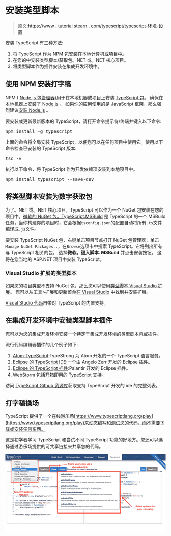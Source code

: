 # 安装类型脚本

> 原文:[https://www . tutorial stearn . com/typescript/typescript-环境-设置](https://www.tutorialsteacher.com/typescript/typescript-environment-setup)

安装 TypeScript 有三种方法:

1.  将 TypeScript 作为 NPM 包安装在本地计算机或项目中。
2.  在您的中安装类型脚本/获取包。NET 或。NET 核心项目。
3.  将类型脚本作为插件安装在集成开发环境中。

## 使用 NPM 安装打字稿

NPM ( [Node.js 包管理器](/nodejs/what-is-node-package-manager))用于在本地机器或项目上安装 [TypeScript 包](https://www.npmjs.com/package/typescript)。 确保在本地机器上安装了 [Node.js](/nodejs/what-is-nodejs) 。 如果你的应用使用的是 JavaScript 框架，那么强烈建议[安装 Node.js](/nodejs/setup-nodejs-development-environment ) 。

要安装或更新最新版本的 TypeScript，请打开命令提示符/终端并键入以下命令:

<samp>npm install -g typescript</samp>

上面的命令将全局安装 TypeScript，以便您可以在任何项目中使用它。使用以下命令检查已安装的 TypeScript 版本:

<samp>tsc -v</samp>

执行以下命令，将 TypeScript 作为开发依赖项安装到本地项目中。

<samp>npm install typescript --save-dev</samp>

## 将类型脚本安装为数字获取包

为了。NET 或。NET 核心项目，TypeScript 可以作为一个 NuGet 包安装在您的项目中。[微软的 NuGet 包。TypeScript.MSBuild](https://www.nuget.org/packages/Microsoft.TypeScript.MSBuild/) 是 TypeScript 的一个 MSBuild 任务，当你构建你的项目时，它会根据`tsconfig.json`的配置自动将所有`.ts`文件编译成`.js`文件。

要安装 TypeScript NuGet 包，右键单击项目节点打开 NuGet 包管理器，单击`Manage NuGet Packages..`，在`Browse`选项卡中搜索 TypeScript。它将列出所有与 TypeScript 相关的包。 选择**微软。键入脚本. MSBuild** 并点击安装按钮。 这将在您当地的 ASP.NET 项目中安装 TypeScript。

### Visual Studio 扩展的类型脚本

如果您的项目类型不支持 NuGet 包，那么您可以使用[类型脚本 Visual Studio 扩展](https://marketplace.visualstudio.com/items?itemName=TypeScriptTeam.typescript-40)。 您可以从工具>扩展和更新菜单[在 Visual Studio](https://docs.microsoft.com/en-us/visualstudio/ide/finding-and-using-visual-studio-extensions) 中找到并安装扩展。

[Visual Studio 代码](https://code.visualstudio.com/)自带对 TypeScript 的内置支持。

## 在集成开发环境中安装类型脚本插件

您可以为您的集成开发环境安装一个特定于集成开发环境的类型脚本包或插件。

流行代码编辑器插件的几个例子如下:

1.  [Atom-TypeScript](https://atom.io/packages/atom-typescript):TypeStrong 为 Atom 开发的一个 TypeScript 语言服务。
2.  [Eclipse 的 TypeScript IDE](https://github.com/angelozerr/typescript.java/wiki/Getting-Started):一个由 Angelo Zerr 开发的 Eclipse 插件。
3.  [Eclipse 的 TypeScript 插件](https://github.com/palantir/eclipse-typescript):Palantir 开发的 Eclipse 插件。
4.  WebStorm 包括开箱即用的 TypeScript 支持。

访问 [TypeScript Github 资源库](https://github.com/Microsoft/TypeScript/wiki/TypeScript-Editor-Support )获取支持 TypeScript 开发的 ide 的完整列表。

## 打字稿操场

TypeScript 提供了一个在线游乐场[https://www.typescriptlang.org/play](https://www.typescriptlang.org/play)来动态编写和测试您的代码，而不需要下载或安装任何东西。

这是初学者学习 TypeScript 和尝试不同 TypeScript 功能的好地方。您还可以选择通过游乐场提供的可共享链接来共享您的代码。

[![](img/6818638f3f4cc0742b4498fb7f1f2562.png)](../../Content/images/typescript/ts-playground.png) 